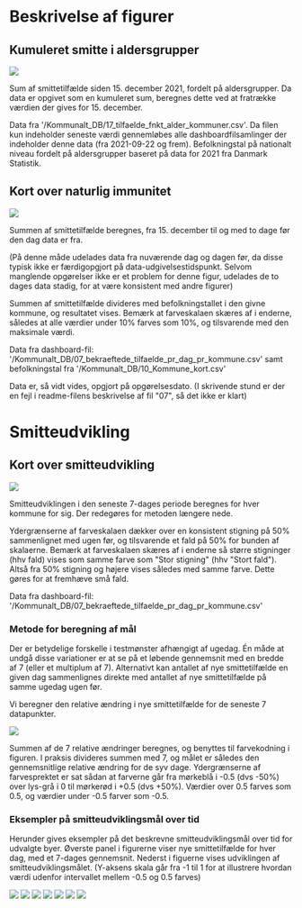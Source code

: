 # Beskrivelse af figurer

## Kumuleret smitte i aldersgrupper
![](NationaltKumuleret.png)

Sum af smittetilfælde siden 15. december 2021, fordelt på aldersgrupper. 
Da data er opgivet som en kumuleret sum, beregnes dette ved at fratrække værdien der gives for 15. december.

Data fra '/Kommunalt_DB/17_tilfaelde_fnkt_alder_kommuner.csv'. Da filen kun indeholder seneste værdi gennemløbes alle dashboardfilsamlinger der indeholder denne data (fra 2021-09-22 og frem). Befolkningstal på nationalt niveau fordelt på aldersgrupper baseret på data for 2021 fra Danmark Statistik.

## Kort over naturlig immunitet
![](KortImmunitet.png)

Summen af smittetilfælde beregnes, fra 15. december til og med to dage før den dag data er fra. 

(På denne måde udelades data fra nuværende dag og dagen før, da disse typisk ikke er færdigopgjort på data-udgivelsestidspunkt. Selvom manglende opgørelser ikke er et problem for denne figur, udelades de to dages data stadig, for at være konsistent med andre figurer)

Summen af smittetilfælde divideres med befolkningstallet i den givne kommune, og resultatet vises.
Bemærk at farveskalaen skæres af i enderne, således at alle værdier under 10% farves som 10%, og tilsvarende med den maksimale værdi.

Data fra dashboard-fil: '/Kommunalt_DB/07_bekraeftede_tilfaelde_pr_dag_pr_kommune.csv' samt befolkningstal fra '/Kommunalt_DB/10_Kommune_kort.csv'

Data er, så vidt vides, opgjort på opgørelsesdato. (I skrivende stund er der en fejl i readme-filens beskrivelse af fil "07", så det ikke er klart)

# Smitteudvikling
## Kort over smitteudvikling
![](KortSmitteudvikling.png)

Smitteudviklingen i den seneste 7-dages periode beregnes for hver kommune for sig. 
Der redegøres for metoden længere nede.

Ydergrænserne af farveskalaen dækker over en konsistent stigning på 50% sammenlignet med ugen før, og tilsvarende et fald på 50% for bunden af skalaerne. 
Bemærk at farveskalaen skæres af i enderne så større stigninger (hhv fald) vises som samme farve som "Stor stigning" (hhv "Stort fald"). 
Altså fra 50% stigning og højere vises således med samme farve. Dette gøres for at fremhæve små fald.

Data fra dashboard-fil: '/Kommunalt_DB/07_bekraeftede_tilfaelde_pr_dag_pr_kommune.csv'

### Metode for beregning af mål
Der er betydelige forskelle i testmønster afhængigt af ugedag. Én måde at undgå disse variationer er at se på et løbende gennemsnit med en bredde af 7 (eller et multiplum af 7).
Alternativt kan antallet af nye smittetilfælde en given dag sammenlignes direkte med antallet af nye smittetilfælde på samme ugedag ugen før. 

Vi beregner den relative ændring i nye smittetilfælde for de seneste 7 datapunkter. 

![](MeasureExample.png)

Summen af de 7 relative ændringer beregnes, og benyttes til farvekodning i figuren. 
I praksis divideres summen med 7, og målet er således den gennemsnitlige relative ændring for de syv dage.
Ydergrænserne af farvesprektet er sat sådan at farverne går fra mørkeblå i -0.5 (dvs -50%) over lys-grå i 0 til mørkerød i +0.5 (dvs +50%). Værdier over 0.5 farves som 0.5, og værdier under -0.5 farver som -0.5.

### Eksempler på smitteudviklingsmål over tid
Herunder gives eksempler på det beskrevne smitteudviklingsmål over tid for udvalgte byer.
Øverste panel i figurerne viser nye smittetilfælde for hver dag, med et 7-dages gennemsnit.
Nederst i figuerne vises udviklingen af smitteudviklingsmålet. (Y-aksens skala går fra -1 til 1 for at illustrere hvordan værdi udenfor intervallet mellem -0.5 og 0.5 farves)

![](ByEksempler_København.png)
![](ByEksempler_Århus.png)
![](ByEksempler_Aalborg.png)
![](ByEksempler_Odense.png)
![](ByEksempler_Roskilde.png)
![](ByEksempler_Horsens.png)
![](ByEksempler_Holbæk.png)